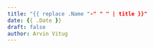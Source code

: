 ```yaml
---
title: "{{ replace .Name "-" " " | title }}"
date: {{ .Date }}
draft: false
author: Arvin Vitug
---
```


